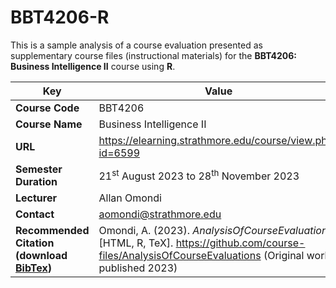 # BBT4206-R

This is a sample analysis of a course evaluation presented as supplementary course files (instructional materials) for the **BBT4206: Business Intelligence II** course using **R**.

| **Key**                                                               | Value                                                                                                                                                         |
|-----------------------------------------------------------------------|---------------------------------------------------------------------------------------------------------------------------------------------------------------|
| **Course Code**                                                       | BBT4206                                                                                                                                                       |
| **Course Name**                                                       | Business Intelligence II                                                                                                                                      |
| **URL**                                                               | <https://elearning.strathmore.edu/course/view.php?id=6599>                                                                                                    |
| **Semester Duration**                                                 | 21<sup>st</sup> August 2023 to 28<sup>th</sup> November 2023                                                                                                  |
| **Lecturer**                                                          | Allan Omondi                                                                                                                                                  |
| **Contact**                                                           | aomondi@strathmore.edu                                                                                                                                 |
| **Recommended Citation (download [BibTex](RecommendedCitation.bib))** | Omondi, A. (2023). *AnalysisOfCourseEvaluations* [HTML, R, TeX]. <https://github.com/course-files/AnalysisOfCourseEvaluations> (Original work published 2023) |
